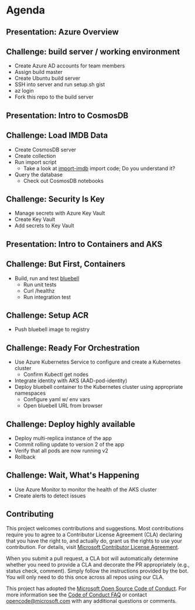 # Agenda

## Presentation: Azure Overview

## Challenge: build server / working environment

- Create Azure AD accounts for team members
- Assign build master
- Create Ubuntu build server
- SSH into server and run setup.sh gist
- az login
- Fork this repo to the build server

## Presentation: Intro to CosmosDB

## Challenge: Load IMDB Data

- Create CosmosDB server
- Create collection
- Run import script
  - Take a look at [import-imdb](imdb) import code; Do you understand it?
- Query the database
  - Check out CosmosDB notebooks

## Challenge: Security Is Key

- Manage secrets with Azure Key Vault
- Create Key Vault
- Add secrets to Key Vault

## Presentation: Intro to Containers and AKS

## Challenge: But First, Containers

- Build, run and test [bluebell](bluebell)
  - Run unit tests
  - Curl /healthz
  - Run integration test

## Challenge: Setup ACR

- Push bluebell image to registry

## Challenge: Ready For Orchestration

- Use Azure Kubernetes Service to configure and create a Kubernetes cluster
  - Confirm Kubectl get nodes
- Integrate identity with AKS (AAD-pod-identity)
- Deploy bluebell container to the Kubernetes cluster using appropriate namespaces
  - Configure yaml w/ env vars
  - Open bluebell URL from browser

## Challenge: Deploy highly available

- Deploy multi-replica instance of the app
- Commit rolling update to version 2 of the app
- Verify that all pods are now running v2
- Rollback

## Challenge: Wait, What's Happening

- Use Azure Monitor to monitor the health of the AKS cluster
- Create alerts to detect issues

## Contributing

This project welcomes contributions and suggestions. Most contributions require you to agree to a
Contributor License Agreement (CLA) declaring that you have the right to, and actually do, grant us
the rights to use your contribution. For details, visit [Microsoft Contributor License Agreement](https://cla.opensource.microsoft.com).

When you submit a pull request, a CLA bot will automatically determine whether you need to provide
a CLA and decorate the PR appropriately (e.g., status check, comment). Simply follow the instructions
provided by the bot. You will only need to do this once across all repos using our CLA.

This project has adopted the [Microsoft Open Source Code of Conduct](https://opensource.microsoft.com/codeofconduct/).
For more information see the [Code of Conduct FAQ](https://opensource.microsoft.com/codeofconduct/faq/) or
contact [opencode@microsoft.com](mailto:opencode@microsoft.com) with any additional questions or comments.
